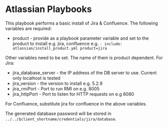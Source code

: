 Atlassian Playbooks
===================

This playbook performs a basic install of Jira & Confluence. The following variables are required:

* product - provide as a playbook parameter variable and set to the product to install e.g. jira, confluence e.g. ```- include: atlassian/install_product.yml product=jira```

Other variables need to be set. The name of them is product dependent. For Jira:

* jira_database_server - the IP address of the DB server to use. Current only localhost is tested
* jira_version - the version to install e.g. 5.2.9
* jira_rmiPort - Port to run RMI on e.g. 8005
* jira_httpPort - Port to listen for HTTP requests on e.g 8080

For Confluence, substitute jira for confluence in the above variables.

The generated database password will be stored in <code>../../$client_shortname/credentials/jira/database</code>.
